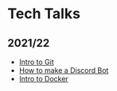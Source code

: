 # Tech Talks

## 2021/22
- [Intro to Git](https://uccnetsoc.github.io/talks/21-22/git)
- [How to make a Discord Bot](https://uccnetsoc.github.io/talks/21-22/discordjs/)
- [Intro to Docker](https://uccnetsoc.github.io/talks/21-22/docker/)
